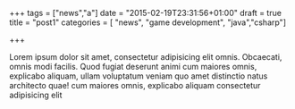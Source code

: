 +++
tags = ["news","a"]
date = "2015-02-19T23:31:56+01:00"
draft = true
title = "post1"
categories = [ "news", "game development", "java","csharp"]

+++

Lorem ipsum dolor sit amet, consectetur adipisicing elit omnis. Obcaecati, omnis modi facilis. Quod fugiat deserunt animi cum maiores omnis, explicabo aliquam, ullam voluptatum veniam quo amet distinctio natus architecto quae! cum maiores omnis, explicabo aliquam consectetur adipisicing elit
